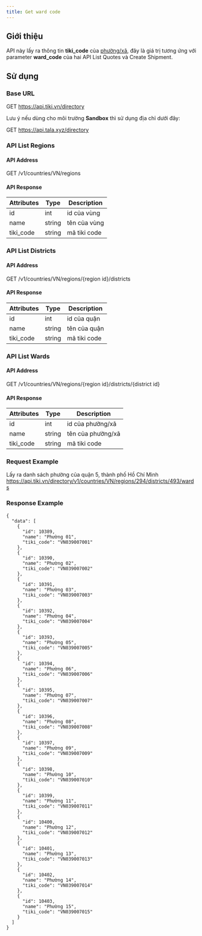 ```yaml
---
title: Get ward code
---
```


## Giới thiệu

API này lấy ra thông tin **tiki_code** của [phường/xã](#api-list-wards), đây là giá trị tương ứng với parameter **ward_code** của hai API List Quotes và Create Shipment.

## Sử dụng

### Base URL

GET https://api.tiki.vn/directory

Lưu ý nếu dùng cho môi trường **Sandbox** thì sử dụng địa chỉ dưới đây:

GET https://api.tala.xyz/directory

### API List Regions

#### API Address

GET /v1/countries/VN/regions

#### API Response

| Attributes | Type   | Description  |
| ---------- | ------ | ------------ |
| id         | int    | id của vùng  |
| name       | string | tên của vùng |
| tiki_code  | string | mã tiki code |

### API List Districts

#### API Address

GET /v1/countries/VN/regions/{region id}/districts

#### API Response

| Attributes | Type   | Description  |
| ---------- | ------ | ------------ |
| id         | int    | id của quận  |
| name       | string | tên của quận |
| tiki_code  | string | mã tiki code |

### API List Wards

#### API Address

GET /v1/countries/VN/regions/{region id}/districts/{district id}

#### API Response

| Attributes | Type   | Description       |
| ---------- | ------ | ----------------- |
| id         | int    | id của phường/xã  |
| name       | string | tên của phường/xã |
| tiki_code  | string | mã tiki code      |

### Request Example

Lấy ra danh sách phường của quận 5, thành phố Hồ Chí Minh
https://api.tiki.vn/directory/v1/countries/VN/regions/294/districts/493/wards

### Response Example

```
{
  "data": [
    {
      "id": 10389,
      "name": "Phường 01",
      "tiki_code": "VN039007001"
    },
    {
      "id": 10390,
      "name": "Phường 02",
      "tiki_code": "VN039007002"
    },
    {
      "id": 10391,
      "name": "Phường 03",
      "tiki_code": "VN039007003"
    },
    {
      "id": 10392,
      "name": "Phường 04",
      "tiki_code": "VN039007004"
    },
    {
      "id": 10393,
      "name": "Phường 05",
      "tiki_code": "VN039007005"
    },
    {
      "id": 10394,
      "name": "Phường 06",
      "tiki_code": "VN039007006"
    },
    {
      "id": 10395,
      "name": "Phường 07",
      "tiki_code": "VN039007007"
    },
    {
      "id": 10396,
      "name": "Phường 08",
      "tiki_code": "VN039007008"
    },
    {
      "id": 10397,
      "name": "Phường 09",
      "tiki_code": "VN039007009"
    },
    {
      "id": 10398,
      "name": "Phường 10",
      "tiki_code": "VN039007010"
    },
    {
      "id": 10399,
      "name": "Phường 11",
      "tiki_code": "VN039007011"
    },
    {
      "id": 10400,
      "name": "Phường 12",
      "tiki_code": "VN039007012"
    },
    {
      "id": 10401,
      "name": "Phường 13",
      "tiki_code": "VN039007013"
    },
    {
      "id": 10402,
      "name": "Phường 14",
      "tiki_code": "VN039007014"
    },
    {
      "id": 10403,
      "name": "Phường 15",
      "tiki_code": "VN039007015"
    }
  ]
}
```
